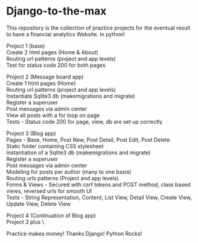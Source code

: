 # Django-to-the-max

This repository is the collection of practice projects for the eventual result to have a financial analytics Website. In python!

Project 1 (base) \
Create 2 html pages (Home & About) \
  Routing url patterns (project and app levels) \
  Test for status code 200 for both pages 

Project 2 (Message board app) \
  Create 1 html pages (Home) \
  Routing url patterns (project and app levels) \
  Instantiate Sqlite3 db (makemigrations and migrate) \
  Register a superuser \
  Post messages via admin center \
  View all posts with a for loop on page \
  Tests - Status code 200 for page, view, db are set up correctly 

Project 3 (Blog app) \
  Pages - Base, Home, Post New, Post Detail, Post Edit, Post Delete \
  Static folder containing CSS stylesheet \
  Instantiation of a Sqlite3 db (makemigrations and migrate) \
  Register a superuser \
  Post messages via admin center \
  Modeling for posts per author (many to one basis) \
  Routing urls patterns (Project and app levels) \
  Forms & Views - Secured with csrf tokens and POST method, class based views, reversed urls for smooth UI \
  Tests - String Representation, Content, List View, Detail View, Create View, Update View, Delete View 
  
Project 4 (Continuation of Blog app) \
  Project 3 plus \
  
  
  
  

Practice makes money!
Thanks Django!
Python Rocks!


